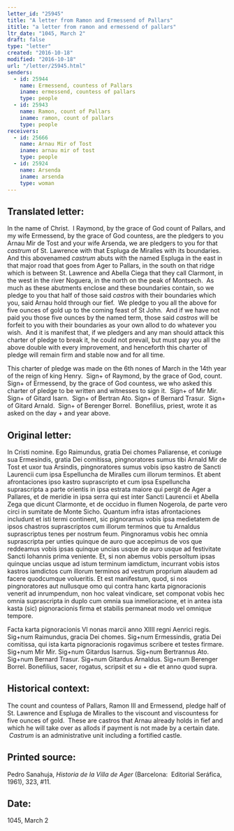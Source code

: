 ```yaml
---
letter_id: "25945"
title: "A letter from Ramon and Ermessend of Pallars"
ititle: "a letter from ramon and ermessend of pallars"
ltr_date: "1045, March 2"
draft: false
type: "letter"
created: "2016-10-18"
modified: "2016-10-18"
url: "/letter/25945.html"
senders:
  - id: 25944
    name: Ermessend, countess of Pallars
    iname: ermessend, countess of pallars
    type: people
  - id: 25943
    name: Ramon, count of Pallars
    iname: ramon, count of pallars
    type: people
receivers:
  - id: 25666
    name: Arnau Mir of Tost
    iname: arnau mir of tost
    type: people
  - id: 25924
    name: Arsenda
    iname: arsenda
    type: woman
---
```

<h2> Translated letter:</h2><p>In the name of Christ.&nbsp; I Raymond, by the grace of God count of Pallars, and my wife Ermessend, by the grace of God countess, are the pledgers to you Arnau Mir de Tost and your wife Arsenda, we are pledgers to you for that <i>castrum</i> of St. Lawrence with that Espluga de Miralles with its boundaries.&nbsp; And this abovenamed <i>castrum</i> abuts with the named Espluga in the east in that major road that goes from Ager to Pallars, in the south on that ridge which is between St. Lawrence and Abella Ciega that they call Clarmont, in the west in the river Noguera, in the north on the peak of Montsech.&nbsp; As much as these abutments enclose and these boundaries contain, so we pledge to you that half of those said <i>castros</i> with their boundaries which you, said Arnau hold through our fief.&nbsp; We pledge to you all the above for five ounces of gold up to the coming feast of St John.&nbsp; And if we have not paid you those five ounces by the named term, those said <i>castros</i> will be forfeit to you with their boundaries as your own allod to do whatever you wish.&nbsp; And it is manifest that, if we pledgers and any man should attack this charter of pledge to break it, he could not prevail, but must pay you all the above double with every improvement, and henceforth this charter of pledge will remain firm and stable now and for all time.</p><p>This charter of pledge was made on the 6th nones of March in the 14th year of the reign of king Henry.&nbsp; Sign+ of Raymond, by the grace of God, count.&nbsp; Sign+ of Ermessend, by the grace of God countess, we who asked this charter of pledge to be written and witnesses to sign it.&nbsp; Sign+ of Mir Mir.&nbsp; Sign+ of Gitard Isarn.&nbsp; Sign+ of Bertran Ato. Sign+ of Bernard Trasur.&nbsp; Sign+ of Gitard Arnald.&nbsp; Sign+ of Berenger Borrel.&nbsp; Bonefilius, priest, wrote it as asked on the day + and year above.</p><h2 class="mt-4"> Original letter:</h2><p>In Cristi nomine. Ego Raimundus, gratia Dei chomes Paliarense, et coniuge sua Ermesindis, gratia Dei comitissa, pingnoratores sumus tibi Arnald Mir de Tost et uxor tua Arsindis, pingnoratores sumus vobis ipso kastro de Sancti Laurencii cum ipsa Espelluncha de Miralles cum illorum terminos. Et abent afrontaciones ipso kastro suprascripto et cum ipsa Espelluncha suprascripta a parte orientis in ipsa estrata maiore qui pergit de Ager a Pallares, et de meridie in ipsa serra qui est inter Sancti Laurencii et Abella Zega que dicunt Clarmonte, et de occiduo in flumen Nogerola, de parte vero circi in sumitate de Monte Sicho. Quantum infra istas afrontaciones includunt et isti termi continent, sic pignoramus vo­bis ipsa medietatem de ipsos chastros suprascriptos cum illorum terminos que tu Arnaldus suprascriptus tenes per nostrum feum. Pingnoramus vobis hec omnia suprascripta per unties quinque de auro que accepimus de vos que reddeamus vobis ipsas quinque uncias usque de auro usque ad festivitate Sancti Iohannis prima veniente. Et, si non abemus vobis persoltum ipsas quinque uncias usque ad istum terminum iamdictum, incurrant vobis istos kastros iamdictos cum illorum terminos ad vestrum proprium alaudem ad facere quodcumque volueritis. Et est manifestum, quod, si nos pingnoratores aut nullusque omo qui contra hanc karta pignoracionis venerit ad inrumpendum, non hoc valeat vindicare, set componat vobis hec omnia suprascripta in duplo cum omnia sua inmelioracione, et in antea ista kasta (sic) pignoracionis firma et stabilis permaneat modo vel omnique tempore.</p><p>Facta karta pignoracionis VI nonas marcii anno XIIII regni Aenrici regis. Sig+num Raimundus, gracia Dei chomes. Sig+num Ermessindis, gratia Dei comitissa, qui ista karta pignoracionis rogavimus scribere et testes firmare. Sig+num Mir Mir. Sig+num Gitardus Isarnus. Sig+num Bertrannus Ato. Sig+num Bernard Trasur. Sig+num Gitardus Arnaldus. Sig+num Berenger Borrel. Bonefilius, sacer, rogatus, scripsit et su +&nbsp;die et anno quod supra.&nbsp;</p><h2 class="mt-4"> Historical context:</h2><p>The count and countess of Pallars, Ramon III and Ermessend, pledge half of St. Lawrence and Espluga de Miralles to the viscount and viscountess for five ounces of gold.&nbsp; These are castros that Arnau already holds in fief and which he will take over as allods if payment is not made by a certain date. &nbsp;<i>Castrum</i> is an administrative unit including a fortified castle.&nbsp;&nbsp;</p><h2 class="mt-4"> Printed source:</h2><p>Pedro Sanahuja, <i>Historia de la Villa de Ager</i> (Barcelona:&nbsp; Editorial Seráfica, 1961), 323, #11.</p><h2 class="mt-4"> Date:</h2>1045, March 2